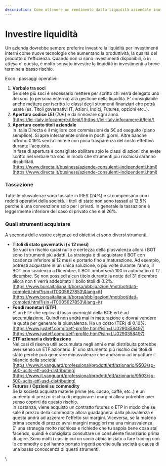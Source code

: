 ```yaml
---
description: Come ottenere un rendimento dalla liquidità aziendale inutilizzata
---
```


# Investire liquidità

Un azienda dovrebbe sempre preferire investire la liquidità per investimenti interni come nuove tecnologie che aumentano la produttività, la qualità del prodotto o l'efficienza. Quando non ci sono investimenti disponibili, o in attesa di questa, è molto sensato investire la liquidità in investimenti a breve termine a basso rischio.&#x20;

Ecco i passaggi operativi:

1. **Verbale tra soci**\
   Se siete più soci è necessario mettere per scritto chi verrà delegato uno dei soci (o persona esterna) alla gestione della liquidità. E' consigliabile anche mettere per iscritto le classi degli strumenti finanziari che potrà usare (es. Titoli governativi IT, Azioni, Indici, Futures, opzioni etc..).&#x20;
2. **Apertura codice LEI** (70€) e da rinnovare ogni anno. \
   [https://lei-italy.infocamere.it/leid/](https://lei-italy.infocamere.it/leid/)
3. **Apertura conto titoli aziendale** \
   In Italia Directa è il migliore con commissioni da 5€ ad eseguito (piano semplice). Si apre interamente online in pochi giorni.  Altre banche offrono 0.19% senza limite e con poca trasparenza del costo effettivo durante l'acquisto. \
   In fase di apertura è consigliato abilitare solo le classi di azioni che avete scritto nel verbale tra soci in modo che strumenti più rischiosi saranno disabilitati. \
   [https://www.directa.it/business/aziende-consulenti-indipendenti.html](https://www.directa.it/business/aziende-consulenti-indipendenti.html)

### Tassazione

Tutte le plusvalenze sono tassate in IRES (24%) e si compensano con i redditi operativi della società. I titoli di stato non sono tassati al 12.5% perchè è una convenzione solo per i privati. In generale la tassazione è leggermente inferiore del caso di privato che è al 26%.&#x20;

### Quali strumenti acquistare

A seconda delle vostre esigenze ed obiettivi ci sono diversi strumenti.

* **Titoli di stato governativi (< 12 mesi)** \
  Se vuoi un rischio quasi nullo e certezza della plusvalenza allora i BOT sono i strumenti più adatti. La strategia è di acquistare il BOT con scadenza inferiore ai 12 mesi e portarlo fino a maturazione.  Ad esempio, potresti acquistare in un unica soluzione, o più volte durante l'anno, il BOT con scadenza a Dicembre. Il BOT rimborserà 100 in automatico il 12 dicembre. Se non possiedi alcun titolo durante la notte del 31 dicembre allora non ti verrà addebitato il bollo titoli di 0.2%.\
  [https://www.borsaitaliana.it/borsa/obbligazioni/mot/bot/dati-completi.html?isin=IT0005627853\&lang=it](https://www.borsaitaliana.it/borsa/obbligazioni/mot/bot/dati-completi.html?isin=IT0005627853\&lang=it)
* **Fondi monetari (ETF)**\
  E' un ETF che replica il tasso overnight della BCE ed è ad accumulazione. Quindi non andrà mai in maturazione e dovrai vendere le quote per generare la plusvalenza. Ha un costo (TER) di 0.10%.\
  [https://www.justetf.com/it/etf-profile.html?isin=LU0290358497](https://www.justetf.com/it/etf-profile.html?isin=LU0290358497)
* **ETF azionari a distribuzione**\
  Nei casi di riserva utili accumulata negli anni e mai distribuita potrebbe aver senso un ETF azionario. E' uno strumento più rischio dei titoli di stato perchè può generare minusvalenze che andranno ad impattare il bilancio della società! \
  [https://www.it.vanguard/professional/prodotti/etf/azionario/9503/sp-500-ucits-etf-usd-distributing](https://www.it.vanguard/professional/prodotti/etf/azionario/9503/sp-500-ucits-etf-usd-distributing)
* **Futures / Opzioni su commodity**\
  Se la società acquista materie prime (es. cacao, caffè, etc..) e un aumento di prezzo rischia di peggiorare i margini allora potrebbe aver senso coprirti da questo rischio. \
  In sostanza, viene acquisto un contratto futures o ETP in modo che se sale il prezzo della commodity allora guadagnerai dalla plusvalenza e questa andrà ad azzerare l'effetto sui margini. Viceversa, se la materia prima scende di prezzo avrai margini maggiori ma una minusvalenza. \
  E' una strategia molto rischiosa e richiede che tu sappia bene cosa stai facendo, quindi è consigliato consultare un consulente finanziario prima di agire. Sono molti i casi in cui un socio abbia iniziato a fare trading con le commotity e poi hanno portato ingenti perdite sulla società a causa di una bassa conoscenza di questi strumenti.

\










